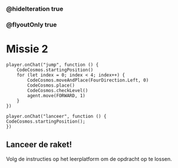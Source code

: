 ### @hideIteration true
### @flyoutOnly true
# Missie 2
```blocks
player.onChat("jump", function () {
    CodeCosmos.startingPosition()
    for (let index = 0; index < 4; index++) {
        CodeCosmos.moveAndPlace(FourDirection.Left, 0)
        CodeCosmos.place()
        CodeCosmos.checkLevel()
        agent.move(FORWARD, 1)
    }
})
```

```template
player.onChat("lanceer", function () {
CodeCosmos.startingPosition();
})
```
## Lanceer de raket!
Volg de instructies op het leerplatform om de opdracht op te lossen.